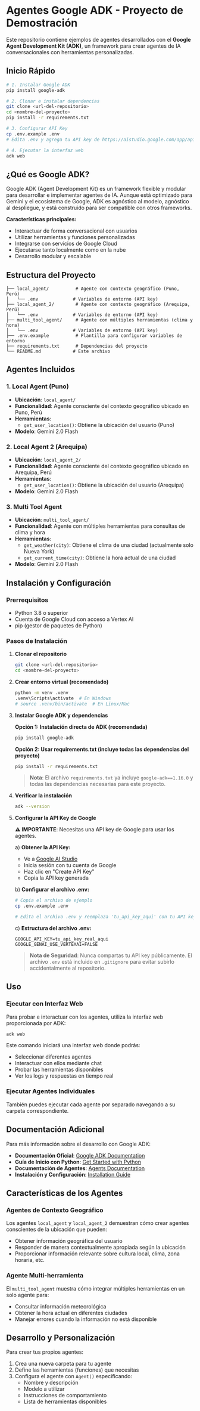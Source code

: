 # Agentes Google ADK - Proyecto de Demostración

Este repositorio contiene ejemplos de agentes desarrollados con el **Google Agent Development Kit (ADK)**, un framework para crear agentes de IA conversacionales con herramientas personalizadas.

## Inicio Rápido

```bash
# 1. Instalar Google ADK
pip install google-adk

# 2. Clonar e instalar dependencias
git clone <url-del-repositorio>
cd <nombre-del-proyecto>
pip install -r requirements.txt

# 3. Configurar API Key
cp .env.example .env
# Edita .env y agrega tu API key de https://aistudio.google.com/app/api-keys

# 4. Ejecutar la interfaz web
adk web
```

## ¿Qué es Google ADK?

Google ADK (Agent Development Kit) es un framework flexible y modular para desarrollar e implementar agentes de IA. Aunque está optimizado para Gemini y el ecosistema de Google, ADK es agnóstico al modelo, agnóstico al despliegue, y está construido para ser compatible con otros frameworks.

**Características principales:**
- Interactuar de forma conversacional con usuarios
- Utilizar herramientas y funciones personalizadas
- Integrarse con servicios de Google Cloud
- Ejecutarse tanto localmente como en la nube
- Desarrollo modular y escalable

## Estructura del Proyecto

```
├── local_agent/          # Agente con contexto geográfico (Puno, Perú)
│   └── .env             # Variables de entorno (API key)
├── local_agent_2/        # Agente con contexto geográfico (Arequipa, Perú)
│   └── .env             # Variables de entorno (API key)
├── multi_tool_agent/     # Agente con múltiples herramientas (clima y hora)
│   └── .env             # Variables de entorno (API key)
├── .env.example          # Plantilla para configurar variables de entorno
├── requirements.txt      # Dependencias del proyecto
└── README.md            # Este archivo
```

## Agentes Incluidos

### 1. Local Agent (Puno)
- **Ubicación**: `local_agent/`
- **Funcionalidad**: Agente consciente del contexto geográfico ubicado en Puno, Perú
- **Herramientas**: 
  - `get_user_location()`: Obtiene la ubicación del usuario (Puno)
- **Modelo**: Gemini 2.0 Flash

### 2. Local Agent 2 (Arequipa)
- **Ubicación**: `local_agent_2/`
- **Funcionalidad**: Agente consciente del contexto geográfico ubicado en Arequipa, Perú
- **Herramientas**: 
  - `get_user_location()`: Obtiene la ubicación del usuario (Arequipa)
- **Modelo**: Gemini 2.0 Flash

### 3. Multi Tool Agent
- **Ubicación**: `multi_tool_agent/`
- **Funcionalidad**: Agente con múltiples herramientas para consultas de clima y hora
- **Herramientas**: 
  - `get_weather(city)`: Obtiene el clima de una ciudad (actualmente solo Nueva York)
  - `get_current_time(city)`: Obtiene la hora actual de una ciudad
- **Modelo**: Gemini 2.0 Flash

## Instalación y Configuración

### Prerrequisitos
- Python 3.8 o superior
- Cuenta de Google Cloud con acceso a Vertex AI
- pip (gestor de paquetes de Python)

### Pasos de Instalación

1. **Clonar el repositorio**
   ```bash
   git clone <url-del-repositorio>
   cd <nombre-del-proyecto>
   ```

2. **Crear entorno virtual (recomendado)**
   ```bash
   python -m venv .venv
   .venv\Scripts\activate  # En Windows
   # source .venv/bin/activate  # En Linux/Mac
   ```

3. **Instalar Google ADK y dependencias**
   
   **Opción 1: Instalación directa de ADK (recomendada)**
   ```bash
   pip install google-adk
   ```
   
   **Opción 2: Usar requirements.txt (incluye todas las dependencias del proyecto)**
   ```bash
   pip install -r requirements.txt
   ```
   
   > **Nota**: El archivo `requirements.txt` ya incluye `google-adk==1.16.0` y todas las dependencias necesarias para este proyecto.

4. **Verificar la instalación**
   ```bash
   adk --version
   ```

5. **Configurar la API Key de Google**
   
   **⚠️ IMPORTANTE**: Necesitas una API key de Google para usar los agentes.
   
   a) **Obtener la API Key:**
   - Ve a [Google AI Studio](https://aistudio.google.com/app/api-keys)
   - Inicia sesión con tu cuenta de Google
   - Haz clic en "Create API Key"
   - Copia la API key generada
   
   b) **Configurar el archivo .env:**
   ```bash
   # Copia el archivo de ejemplo
   cp .env.example .env
   
   # Edita el archivo .env y reemplaza 'tu_api_key_aqui' con tu API key real
   ```
   
   c) **Estructura del archivo .env:**
   ```env
   GOOGLE_API_KEY=tu_api_key_real_aqui
   GOOGLE_GENAI_USE_VERTEXAI=FALSE
   ```
   
   > **Nota de Seguridad**: Nunca compartas tu API key públicamente. El archivo `.env` está incluido en `.gitignore` para evitar subirlo accidentalmente al repositorio.

## Uso

### Ejecutar con Interfaz Web

Para probar e interactuar con los agentes, utiliza la interfaz web proporcionada por ADK:

```bash
adk web
```

Este comando iniciará una interfaz web donde podrás:
- Seleccionar diferentes agentes
- Interactuar con ellos mediante chat
- Probar las herramientas disponibles
- Ver los logs y respuestas en tiempo real

### Ejecutar Agentes Individuales

También puedes ejecutar cada agente por separado navegando a su carpeta correspondiente.

## Documentación Adicional

Para más información sobre el desarrollo con Google ADK:

- **Documentación Oficial**: [Google ADK Documentation](https://google.github.io/adk-docs/)
- **Guía de Inicio con Python**: [Get Started with Python](https://google.github.io/adk-docs/get-started/python/)
- **Documentación de Agentes**: [Agents Documentation](https://google.github.io/adk-docs/agents/)
- **Instalación y Configuración**: [Installation Guide](https://google.github.io/adk-docs/)

## Características de los Agentes

### Agentes de Contexto Geográfico
Los agentes `local_agent` y `local_agent_2` demuestran cómo crear agentes conscientes de la ubicación que pueden:
- Obtener información geográfica del usuario
- Responder de manera contextualmente apropiada según la ubicación
- Proporcionar información relevante sobre cultura local, clima, zona horaria, etc.

### Agente Multi-herramienta
El `multi_tool_agent` muestra cómo integrar múltiples herramientas en un solo agente para:
- Consultar información meteorológica
- Obtener la hora actual en diferentes ciudades
- Manejar errores cuando la información no está disponible

## Desarrollo y Personalización

Para crear tus propios agentes:

1. Crea una nueva carpeta para tu agente
2. Define las herramientas (funciones) que necesitas
3. Configura el agente con `Agent()` especificando:
   - Nombre y descripción
   - Modelo a utilizar
   - Instrucciones de comportamiento
   - Lista de herramientas disponibles
